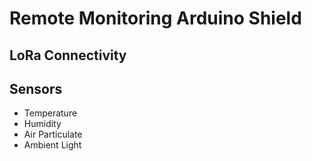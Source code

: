 # Remote Monitoring Arduino Shield
## LoRa Connectivity
## Sensors
- Temperature
- Humidity
- Air Particulate
- Ambient Light
